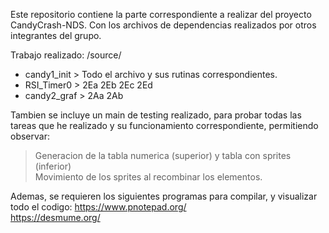 Este repositorio contiene la parte correspondiente a realizar del proyecto CandyCrash-NDS. Con los archivos de dependencias realizados por otros integrantes del grupo. 

Trabajo realizado:
/source/
  - candy1_init > Todo el archivo y sus rutinas correspondientes.
  - RSI_Timer0 > 2Ea 2Eb 2Ec 2Ed
  - candy2_graf > 2Aa 2Ab

Tambien se incluye un main de testing realizado, para probar todas las tareas que he realizado y su funcionamiento correspondiente, permitiendo observar: 
> Generacion de la tabla numerica (superior) y tabla con sprites (inferior) \
> Movimiento de los sprites al recombinar los elementos.

Ademas, se requieren los siguientes programas para compilar, y visualizar todo el codigo:
https://www.pnotepad.org/ \
https://desmume.org/
